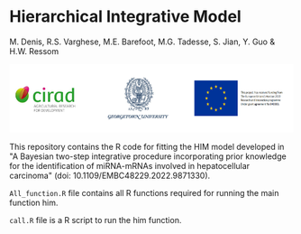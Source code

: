 # Hierarchical Integrative Model 

M. Denis, R.S. Varghese, M.E. Barefoot, M.G. Tadesse, S. Jian, Y. Guo & H.W. Ressom

![](logo.png)

This repository contains the R code for fitting the HIM model developed in "A Bayesian two-step integrative procedure incorporating prior
knowledge for the identification of miRNA-mRNAs involved in hepatocellular carcinoma" (doi: 10.1109/EMBC48229.2022.9871330).

`All_function.R` file contains all R functions required for running the main function him. 

`call.R` file is a R script to run the him function.
